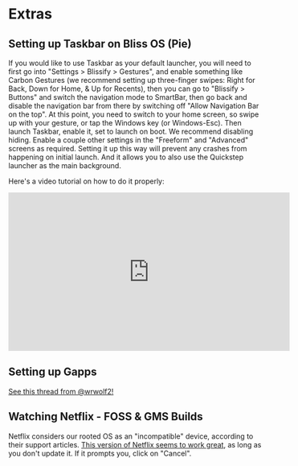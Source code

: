 
# Extras

## Setting up Taskbar on Bliss OS (Pie)

If you would like to use Taskbar as your default launcher, you will need to first go into "Settings > Blissify > Gestures", and enable something like Carbon Gestures (we recommend setting up three-finger swipes: Right for Back, Down for Home, & Up for Recents), then you can go to "Blissify > Buttons" and switch the navigation mode to SmartBar, then go back and disable the navigation bar from there by switching off "Allow Navigation Bar on the top". At this point, you need to switch to your home screen, so swipe up with your gesture, or tap the Windows key (or Windows-Esc). Then launch Taskbar, enable it, set to launch on boot. We recommend disabling hiding. Enable a couple other settings in the "Freeform" and "Advanced" screens as required. Setting it up this way will prevent any crashes from happening on initial launch. And it allows you to also use the Quickstep launcher as the main background. 

Here's a video tutorial on how to do it properly:
 
<iframe width="560" height="315" src="https://www.youtube-nocookie.com/embed/htFC8poBEPY" frameborder="0" allow="accelerometer; autoplay; encrypted-media; gyroscope; picture-in-picture" allowfullscreen></iframe>

## Setting up Gapps

[See this thread from @wrwolf2!](https://forum.xda-developers.com/showpost.php?p=79289406&postcount=632)

## Watching Netflix - FOSS & GMS Builds 

Netflix considers our rooted OS as an "incompatible" device, according to their support articles. [This version of Netflix seems to work great](https://www.apkmirror.com/apk/netflix-inc/netflix/netflix-4-16-1-build-15145-release/), as long as you don't update it. If it prompts you, click on "Cancel".
